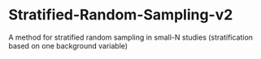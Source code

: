 # Stratified-Random-Sampling-v2
A method for stratified random sampling in small-N studies (stratification based on one background variable)
